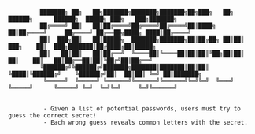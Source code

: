 
             ███████╗ ██╗   ██╗███████╗███████╗███████╗██╗███╗   ██╗ ██████╗      ██████╗  █████╗ ███╗   ███╗███████╗
             ██╔════╝ ██║   ██║██╔════╝██╔════╝██╔════╝██║████╗  ██║██╔════╝     ██╔════╝ ██╔══██╗████╗ ████║██╔════╝
             ██║  ███╗██║   ██║█████╗  ███████╗███████╗██║██╔██╗ ██║██║  ███╗    ██║  ███╗███████║██╔████╔██║█████╗  
             ██║   ██║██║   ██║██╔══╝  ╚════██║╚════██║██║██║╚██╗██║██║   ██║    ██║   ██║██╔══██║██║╚██╔╝██║██╔══╝  
             ╚██████╔╝╚██████╔╝███████╗███████║███████║██║██║ ╚████║╚██████╔╝    ╚██████╔╝██║  ██║██║ ╚═╝ ██║███████╗
              ╚═════╝  ╚═════╝ ╚══════╝╚══════╝╚══════╝╚═╝╚═╝  ╚═══╝ ╚═════╝      ╚═════╝ ╚═╝  ╚═╝╚═╝     ╚═╝╚══════╝


              - Given a list of potential passwords, users must try to guess the correct secret!
              - Each wrong guess reveals common letters with the secret.